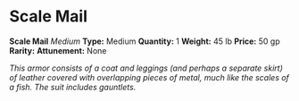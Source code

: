 # Scale Mail

**Scale Mail**
_Medium_
**Type:** Medium
**Quantity:** 1
**Weight:** 45 lb
**Price:** 50 gp
**Rarity:** 
**Attunement:** None

*This armor consists of a coat and leggings (and perhaps a separate skirt) of leather covered with overlapping pieces of metal, much like the scales of a fish. The suit includes gauntlets.*
